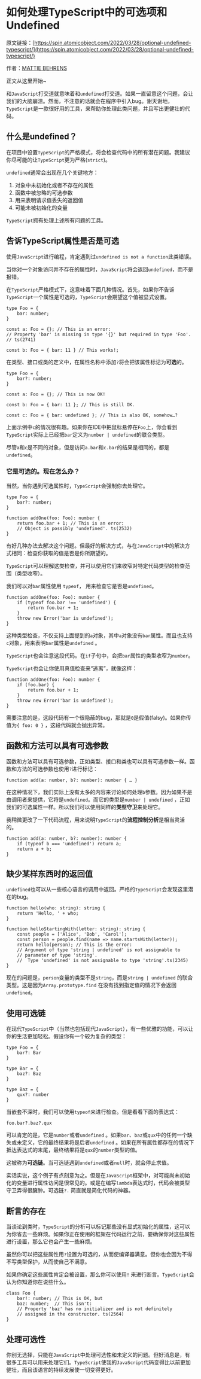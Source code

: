 # 如何处理TypeScript中的可选项和Undefined

原文链接：[https://spin.atomicobject.com/2022/03/28/optional-undefined-typescript/](https://spin.atomicobject.com/2022/03/28/optional-undefined-typescript/)

作者：[MATTIE BEHRENS](https://spin.atomicobject.com/author/mattie-behrens/)

正文从这里开始~

和`JavaScript`打交道就意味着和`undefined`打交道。如果一直留意这个问题，会让我们的大脑崩溃。然而，不注意的话就会在程序中引入bug。谢天谢地，`TypeScript`是一款很好用的工具，来帮助你处理此类问题，并且写出更健壮的代码。

## 什么是undefined？

在项目中设置`TypeScript`的严格模式，将会检查代码中的所有潜在问题。我建议你尽可能的让`TypeScript`更为严格(`strict`)。

`undefined`通常会出现在几个关键地方：

1. 对象中未初始化或者不存在的属性
2. 函数中被忽略的可选参数
3. 用来表明请求值丢失的返回值
4. 可能未被初始化的变量

`TypeScript`拥有处理上述所有问题的工具。

## 告诉TypeScript属性是否是可选

使用`JavaScript`进行编程，肯定遇到过`undefined is not a function`此类错误。

当你对一个对象访问并不存在的属性时，`JavaScript`将会返回`undefined`，而不是报错。

在`TypeScript`严格模式下，这意味着下面几种情况。首先，如果你不告诉`TypeScript`一个属性是可选的，`TypeScript`会期望这个值被显式设置。

```tsx
type Foo = {
    bar: number;
}

const a: Foo = {}; // This is an error:
// Property 'bar' is missing in type '{}' but required in type 'Foo'.
// ts(2741)

const b: Foo = { bar: 11 } // This works!;
```

在类型、接口或类的定义中，在属性名称中添加`?`将会把该属性标记为**可选**的。

```tsx
type Foo = {
    bar?: number;
}

const a: Foo = {}; // This is now OK!

const b: Foo = { bar: 11 }; // This is still OK.

const c: Foo = { bar: undefined }; // This is also OK, somehow…?
```

上面示例中`c`的情况很有趣。如果你在IDE中把鼠标悬停在`Foo`上，你会看到`TypeScript`实际上已经把`bar`定义为`number | undefined`的联合类型。

尽管`a`和`c`是不同的对象，但是访问`a.bar`和`c.bar`的结果是相同的，都是`undefined`。

### 它是可选的。现在怎么办？

当然，当你遇到可选属性时，`TypeScript`会强制你去处理它。

```tsx
type Foo = {
    bar?: number;
}

function addOne(foo: Foo): number {
    return foo.bar + 1; // This is an error:
    // Object is possibly 'undefined'. ts(2532)
}
```

有好几种办法去解决这个问题。但最好的解决方式，与在`JavaScript`中的解决方式相同：检查你获取的值是否是你所期望的。

`TypeScript`可以理解这类检查，并可以使用它们来收窄对特定代码类型的检查范围（类型收窄）。

我们可以对`bar`属性使用 `typeof`， 用来检查它是否是`undefined`。

```tsx
function addOne(foo: Foo): number {
    if (typeof foo.bar !== 'undefined') {
        return foo.bar + 1;
    }
    throw new Error('bar is undefined');
}
```

这种类型检查，不仅支持上面提到的`a`对象，其中`a`对象没有`bar`属性。而且也支持`c`对象，用来表明`bar`属性是`undefined` 。

`TypeScript`也会注意这段代码。在`if`子句中，会把`bar`属性的类型收窄为`number`。

`TypeScript`也会让你使用真值检查来“逃离”，就像这样：

```tsx
function addOne(foo: Foo): number {
    if (foo.bar) {
        return foo.bar + 1;
    }
    throw new Error('bar is undefined');
}
```

需要注意的是，这段代码有一个很隐蔽的bug，那就是`0`是假值(falsy)。如果你传值为`{ foo: 0 }` ，这段代码就会抛出异常。

## 函数和方法可以具有可选参数

函数和方法可以具有可选参数，正如类型、接口和类也可以具有可选参数一样。函数和方法的可选参数也使用`?`进行标记：

```tsx
function add(a: number, b?: number): number { … }
```

在这种情况下，我们实际上没有太多的内容来讨论如何处理`b`参数。因为如果不是由调用者来提供，它将是`undefined`。而它的类型是`number | undefined` ，正如我们的可选属性一样。所以我们可以使用同样的**类型守卫**来处理它。

我稍微更改了一下代码流程，用来说明`TypeScript`的**流程控制分析**是相当灵活的。

```tsx
function add(a: number, b?: number): number {
    if (typeof b === 'undefined') return a;
    return a + b;
}
```

## 缺少某样东西时的返回值

`undefined`也可以从一些核心语言的调用中返回。严格的`TypeScript`会发现这里潜在的bug。

```tsx
function hello(who: string): string {
    return 'Hello, ' + who;
}

function helloStartingWith(letter: string): string {
    const people = ['Alice', 'Bob', 'Carol'];
    const person = people.find(name => name.startsWith(letter));
    return hello(person); // This is the error:
    // Argument of type 'string | undefined' is not assignable to
    // parameter of type 'string'.
    //  Type 'undefined' is not assignable to type 'string'.ts(2345)
}
```

现在的问题是，`person`变量的类型不是`string`，而是`string | undefined` 的联合类型。这是因为`Array.prototype.find` 在没有找到指定值的情况下会返回`undefined`。

## 使用可选链

在现代`TypeScript`中（当然也包括现代`JavaScript`），有一些优雅的功能，可以让你的生活更加轻松。假设你有一个较为复杂的类型：

```tsx
type Foo = {
    bar?: Bar
}

type Bar = {
    baz?: Baz
}

type Baz = {
    qux?: number
}
```

当嵌套不深时，我们可以使用`typeof`来进行检查。但是看看下面的表达式：

```tsx
foo.bar?.baz?.qux
```

可以肯定的是，它是`number`或者`undefined` 。如果`bar`、`baz`或`qux`中的任何一个缺失或未定义，它的最终结果将是后者`undefined` 。如果在所有属性都存在的情况下抵达表达式的末尾，最终结果将是`qux`的`number`类型的值。

这被称为**可选链**。当可选链遇到`undefined`或者`null`时，就会停止求值。

实话实说，这个例子有点刻意为之。但是在`JavaScript`框架中，对可能尚未初始化的变量进行属性访问是很常见的。或是在编写`lambda`表达式时，代码会被类型守卫弄得很臃肿。可选链`?.` 简直就是简化代码的神器。

## 断言的存在

当谈论到类时，`TypeScript`的分析可以标记那些没有显式初始化的属性，这可以为你省去一些麻烦。如果你正在使用的框架在代码运行之前，要确保你对这些属性进行设置，那么它也会产生一些麻烦。

虽然你可以把这些属性用`?`设置为可选的，从而使编译器满意。但你也会因为不得不写类型保护，从而使自己不满意。

如果你确定这些属性肯定会被设置，那么你可以使用`!` 来进行断言。`TypeScript`会认为你知道你在说些什么。

```tsx
class Foo {
    bar!: number; // This is OK, but
    baz: number;  // This isn't:
    // Property 'baz' has no initializer and is not definitely
    // assigned in the constructor. ts(2564)
}
```

## 处理可选性

你别无选择，只能在`JavaScript`中处理可选性和未定义的问题。但好消息是，有很多工具可以用来处理它们。`TypeScript`使我的`JavaScript`代码变得比以前更加健壮，而且该语言的持续发展使一切变得更好。